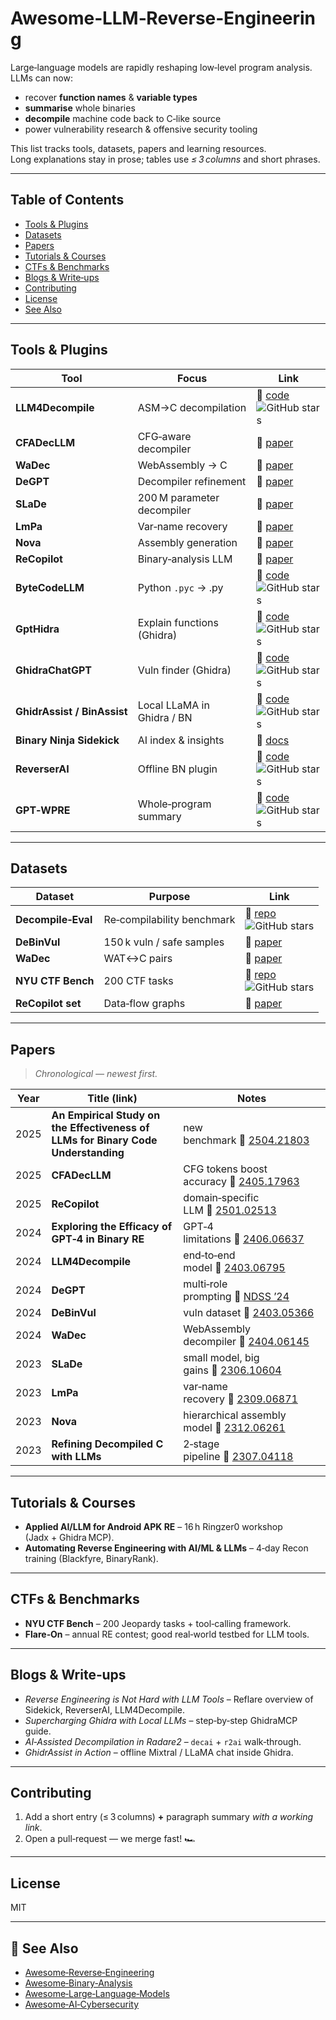 <!--
Awesome‑LLM‑Reverse‑Engineering
A curated list of resources at the intersection of large language models (LLMs)
and reverse engineering / binary analysis.  PRs are welcome!
-->

# Awesome‑LLM‑Reverse‑Engineering

Large‑language models are rapidly reshaping low‑level program analysis.  
LLMs can now:

* recover **function names** & **variable types**
* **summarise** whole binaries
* **decompile** machine code back to C‑like source
* power vulnerability research & offensive security tooling

This list tracks tools, datasets, papers and learning resources.  
Long explanations stay in prose; tables use *≤ 3 columns* and short phrases.

---

## Table of Contents
- [Tools & Plugins](#️tools--plugins)
- [Datasets](#datasets)
- [Papers](#papers)
- [Tutorials & Courses](#tutorials--courses)
- [CTFs & Benchmarks](#ctfs--benchmarks)
- [Blogs & Write‑ups](#blogs--write‑ups)
- [Contributing](#contributing)
- [License](#license)
- [See Also](#see-also)

---

## Tools & Plugins
| Tool | Focus | Link |
|------|-------|------|
| **LLM4Decompile** | ASM→C decompilation | 🔗 [code](https://github.com/cascadium/LLM4Decompile)<br>![GitHub stars](https://img.shields.io/github/stars/albertan017/LLM4Decompile?style=social) |
| **CFADecLLM** | CFG‑aware decompiler | 🔗 [paper](https://arxiv.org/abs/2405.17963) |
| **WaDec** | WebAssembly → C | 🔗 [paper](https://arxiv.org/abs/2404.06145) |
| **DeGPT** | Decompiler refinement | 🔗 [paper](https://www.ndss-symposium.org/ndss-paper/de-gpt-optimizing-decompiler-output-with-llm/) |
| **SLaDe** | 200 M parameter decompiler | 🔗 [paper](https://arxiv.org/abs/2306.10604) |
| **LmPa** | Var‑name recovery | 🔗 [paper](https://arxiv.org/abs/2309.06871) |
| **Nova** | Assembly generation | 🔗 [paper](https://arxiv.org/abs/2312.06261) |
| **ReCopilot** | Binary‑analysis LLM | 🔗 [paper](https://arxiv.org/abs/2501.02513) |
| **ByteCodeLLM** | Python `.pyc` → .py | 🔗 [code](https://github.com/cyberark/ByteCodeLLM)<br>![GitHub stars](https://img.shields.io/github/stars/cyberark/ByteCodeLLM?style=social) |
| **GptHidra** | Explain functions (Ghidra) | 🔗 [code](https://github.com/evyatar9/GptHidra)<br>![GitHub stars](https://img.shields.io/github/stars/evyatar9/GptHidra?style=social) |
| **GhidraChatGPT** | Vuln finder (Ghidra) | 🔗 [code](https://github.com/likvidera/GhidraChatGPT)<br>![GitHub stars](https://img.shields.io/github/stars/likvidera/GhidraChatGPT?style=social) |
| **GhidrAssist / BinAssist** | Local LLaMA in Ghidra / BN | 🔗 [code](https://github.com/jasontang-ghidrassist/GhidrAssist)<br>![GitHub stars](https://img.shields.io/github/stars/jasontang-ghidrassist/GhidrAssist?style=social) |
| **Binary Ninja Sidekick** | AI index & insights | 🔗 [docs](https://sidekick.binary.ninja/) |
| **ReverserAI** | Offline BN plugin | 🔗 [code](https://github.com/reflare/ReverserAI)<br>![GitHub stars](https://img.shields.io/github/stars/reflare/ReverserAI?style=social) |
| **GPT‑WPRE** | Whole‑program summary | 🔗 [code](https://github.com/moyix/gpt-wpre)<br>![GitHub stars](https://img.shields.io/github/stars/moyix/gpt-wpre?style=social) |

---

## Datasets
| Dataset | Purpose | Link |
|---------|---------|------|
| **Decompile‑Eval** | Re‑compilability benchmark | 🔗 [repo](https://github.com/cascadium/Decompile-Eval)<br>![GitHub stars](https://img.shields.io/github/stars/cascadium/Decompile-Eval?style=social) |
| **DeBinVul** | 150 k vuln / safe samples | 🔗 [paper](https://arxiv.org/abs/2403.05366) |
| **WaDec** | WAT↔C pairs | 🔗 [paper](https://arxiv.org/abs/2404.06145) |
| **NYU CTF Bench** | 200 CTF tasks | 🔗 [repo](https://github.com/NYU-LLM-CTF/NYU_CTF_Bench)<br>![GitHub stars](https://img.shields.io/github/stars/NYU-LLM-CTF/NYU_CTF_Bench?style=social) |
| **ReCopilot set** | Data‑flow graphs | 🔗 [paper](https://arxiv.org/abs/2501.02513) |

---

## Papers
> *Chronological — newest first.*

| Year | Title (link) | Notes |
|------|--------------|-------|
| 2025 | **An Empirical Study on the Effectiveness of LLMs for Binary Code Understanding** | new benchmark 🔗 [2504.21803](https://arxiv.org/abs/2504.21803) |
| 2025 | **CFADecLLM** | CFG tokens boost accuracy 🔗 [2405.17963](https://arxiv.org/abs/2405.17963) |
| 2025 | **ReCopilot** | domain‑specific LLM 🔗 [2501.02513](https://arxiv.org/abs/2501.02513) |
| 2024 | **Exploring the Efficacy of GPT‑4 in Binary RE** | GPT‑4 limitations 🔗 [2406.06637](https://arxiv.org/abs/2406.06637) |
| 2024 | **LLM4Decompile** | end‑to‑end model 🔗 [2403.06795](https://arxiv.org/abs/2403.06795) |
| 2024 | **DeGPT** | multi‑role prompting 🔗 [NDSS ’24](https://www.ndss-symposium.org/ndss-paper/de-gpt-optimizing-decompiler-output-with-llm/) |
| 2024 | **DeBinVul** | vuln dataset 🔗 [2403.05366](https://arxiv.org/abs/2403.05366) |
| 2024 | **WaDec** | WebAssembly decompiler 🔗 [2404.06145](https://arxiv.org/abs/2404.06145) |
| 2023 | **SLaDe** | small model, big gains 🔗 [2306.10604](https://arxiv.org/abs/2306.10604) |
| 2023 | **LmPa** | var‑name recovery 🔗 [2309.06871](https://arxiv.org/abs/2309.06871) |
| 2023 | **Nova** | hierarchical assembly model 🔗 [2312.06261](https://arxiv.org/abs/2312.06261) |
| 2023 | **Refining Decompiled C with LLMs** | 2‑stage pipeline 🔗 [2307.04118](https://arxiv.org/abs/2307.04118) |

---

## Tutorials & Courses
- **Applied AI/LLM for Android APK RE** – 16 h Ringzer0 workshop (Jadx + Ghidra MCP).  
- **Automating Reverse Engineering with AI/ML & LLMs** – 4‑day Recon training (Blackfyre, BinaryRank).

---

## CTFs & Benchmarks
- **NYU CTF Bench** – 200 Jeopardy tasks + tool‑calling framework.  
- **Flare‑On** – annual RE contest; good real‑world testbed for LLM tools.

---

## Blogs & Write‑ups
- *Reverse Engineering is Not Hard with LLM Tools* – Reflare overview of Sidekick, ReverserAI, LLM4Decompile.  
- *Supercharging Ghidra with Local LLMs* – step‑by‑step GhidraMCP guide.  
- *AI‑Assisted Decompilation in Radare2* – `decai` + `r2ai` walk‑through.  
- *GhidrAssist in Action* – offline Mixtral / LLaMA chat inside Ghidra.  

---

## Contributing
1. Add a short entry (≤ 3 columns) **+** paragraph summary *with a working link*.  
2. Open a pull‑request — we merge fast! 🏎️

---

## License
MIT

---

## 🔗 See Also
- [Awesome‑Reverse‑Engineering](https://github.com/wtsxDev/reverse-engineering)
- [Awesome‑Binary‑Analysis](https://github.com/enaqx/awesome-binary-analysis)
- [Awesome‑Large‑Language‑Models](https://github.com/huggingface/awesome-large-language-models)
- [Awesome‑AI‑Cybersecurity](https://github.com/Artificial-Engineering/awesome-ai-cybersecurity)
